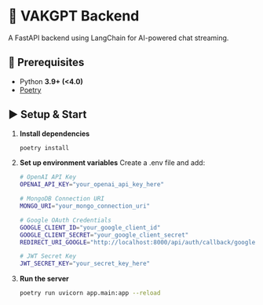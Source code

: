 # 🚀 VAKGPT Backend

A FastAPI backend using LangChain for AI-powered chat streaming.

## 📌 Prerequisites
- Python **3.9+ (<4.0)**
- [Poetry](https://python-poetry.org/docs/#installation)

## ▶️ Setup & Start

1. **Install dependencies**
    ```sh
    poetry install
    ```
2. **Set up environment variables**
    Create a .env file and add:
    ``` sh
    # OpenAI API Key
    OPENAI_API_KEY="your_openai_api_key_here"

    # MongoDB Connection URI
    MONGO_URI="your_mongo_connection_uri"

    # Google OAuth Credentials
    GOOGLE_CLIENT_ID="your_google_client_id"
    GOOGLE_CLIENT_SECRET="your_google_client_secret"
    REDIRECT_URI_GOOGLE="http://localhost:8000/api/auth/callback/google"

    # JWT Secret Key
    JWT_SECRET_KEY="your_secret_key_here"

    ```
3. **Run the server**
    ```sh
    poetry run uvicorn app.main:app --reload
    ```   